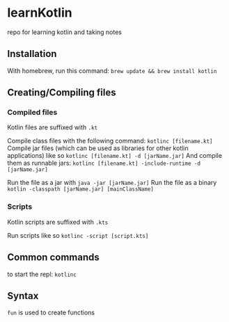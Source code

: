# learnKotlin
repo for learning kotlin and taking notes

## Installation
With homebrew, run this command: `brew update && brew install kotlin`

## Creating/Compiling files
### Compiled files
Kotlin files are suffixed with `.kt`

Compile class files with the following command: `kotlinc [filename.kt]`
Compile jar files (which can be used as libraries for other kotlin applications) like so `kotlinc [filename.kt] -d [jarName.jar]`
And compile them as runnable jars: `kotlinc [filename.kt] -include-runtime -d [jarName.jar]`

Run the file as a jar with `java -jar [jarName.jar]`
Run the file as a binary `kotlin -classpath [jarName.jar] [mainClassName]`

### Scripts
Kotlin scripts are suffixed with `.kts`

Run scripts like so `kotlinc -script [script.kts]`

## Common commands
to start the repl: `kotlinc`

## Syntax
`fun` is used to create functions
